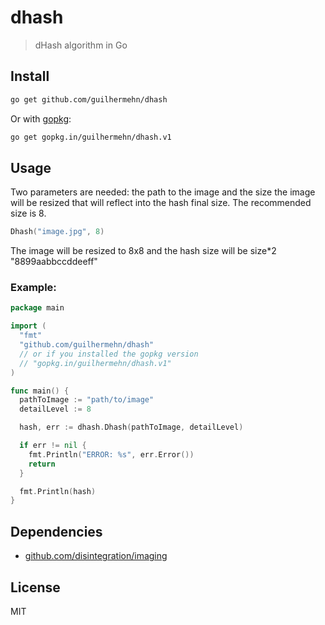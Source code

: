 # dhash
> dHash algorithm in Go

## Install
~~~ bash
go get github.com/guilhermehn/dhash
~~~
Or with [gopkg](http://labix.org/gopkg.in):
~~~ bash
go get gopkg.in/guilhermehn/dhash.v1
~~~

## Usage
Two parameters are needed: the path to the image and
the size the image will be resized that will reflect
into the hash final size. The recommended size is 8.

~~~ go
Dhash("image.jpg", 8)
~~~

The image will be resized to 8x8 and the hash
size will be size*2 "8899aabbccddeeff"

### Example:

~~~ go
package main

import (
  "fmt"
  "github.com/guilhermehn/dhash"
  // or if you installed the gopkg version
  // "gopkg.in/guilhermehn/dhash.v1"
)

func main() {
  pathToImage := "path/to/image"
  detailLevel := 8

  hash, err := dhash.Dhash(pathToImage, detailLevel)

  if err != nil {
    fmt.Println("ERROR: %s", err.Error())
    return
  }

  fmt.Println(hash)
}
~~~

## Dependencies
+ [github.com/disintegration/imaging](//github.com/disintegration/imaging)

## License
MIT
